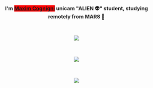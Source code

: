 ### <div align="center">I'm <a href="https://github.com/cognignimaxim" style="background-color:red;">Maxim Cognigni</a> <b>unicam</b> "ALIEN 👽" student,  studying remotely from MARS 🚀</div>
<br/>
<br/>
 
<div align="center"><img src="https://github-readme-stats.vercel.app/api?username=cognignimaxim&hide_title=true&show_icons=true&count_private=true&hide_border=true&theme=transparent" align="center"/></div>
<br/>  
<br/>
<br/>
<a href="https://open.spotify.com/user/y3ez9fv5qmky5wjk2fp4c0w70?si=e7278e5d6b4a4577&nd=1">
<div align="center"><img src="https://spotify-github-profile.vercel.app/api/view.svg?uid=y3ez9fv5qmky5wjk2fp4c0w70&redirect=true][https://spotify-github-profile.vercel.app/api/view.svg?uid=y3ez9fv5qmky5wjk2fp4c0w70&cover_image=true&theme=novatorem&bar_color=53b14f&bar_color_cover=true"/></div></a>

<br/>
<br/>
<br/>

<a href="https://github.com/cognignimaxim">
<div align="center">
 <img src="https://komarev.com/ghpvc/?username=cognignimaxim&&style=flat-square" align="center"/>
</div>
</a>
